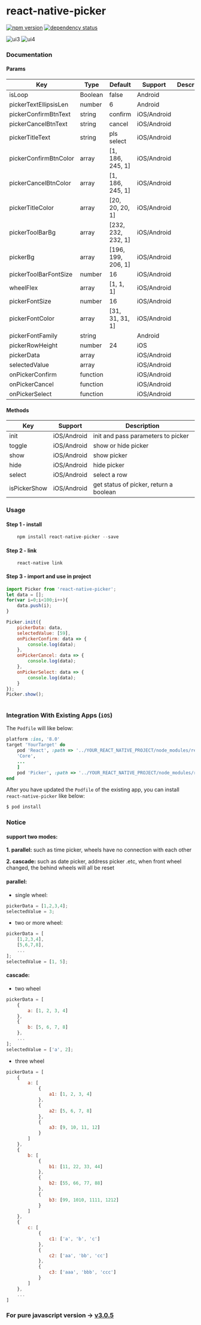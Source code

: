 # react-native-picker

[![npm version](https://img.shields.io/npm/v/react-native-picker.svg?style=flat-square)](https://www.npmjs.com/package/react-native-picker) <a href="https://david-dm.org/beefe/react-native-picker"><img src="https://david-dm.org/beefe/react-native-picker.svg?style=flat-square" alt="dependency status"></a>   

![ui3](./doc/ui3.jpg)
![ui4](./doc/ui4.jpg)

### Documentation

#### Params

|Key | Type | Default| Support | Description |
| --- | --- | ---- | ------ | ----------- |
|isLoop                | Boolean | false              |     Android  |   |
|pickerTextEllipsisLen | number  | 6                  |     Android  |   |
|pickerConfirmBtnText  | string  | confirm            | iOS/Android  |   |
|pickerCancelBtnText   | string  | cancel             | iOS/Android  |   |
|pickerTitleText       | string  | pls select         | iOS/Android  |   |
|pickerConfirmBtnColor | array   | [1, 186, 245, 1]   | iOS/Android  |   |
|pickerCancelBtnColor  | array   | [1, 186, 245, 1]   | iOS/Android  |   |
|pickerTitleColor      | array   | [20, 20, 20, 1]    | iOS/Android  |   |
|pickerToolBarBg       | array   | [232, 232, 232, 1] | iOS/Android  |   |
|pickerBg              | array   | [196, 199, 206, 1] | iOS/Android  |   |
|pickerToolBarFontSize | number  | 16                 | iOS/Android  |   |
|wheelFlex             | array   | [1, 1, 1]          | iOS/Android  |   |
|pickerFontSize        | number  | 16                 | iOS/Android  |   |
|pickerFontColor       | array   | [31, 31, 31, 1]    | iOS/Android  |   |
|pickerFontFamily      | string  |                    | Android      |   |
|pickerRowHeight       | number  | 24                 | iOS          |   |
|pickerData            | array   |                    | iOS/Android  |   |
|selectedValue         | array   |                    | iOS/Android  |   |
|onPickerConfirm       | function|                    | iOS/Android  |   |
|onPickerCancel        | function|                    | iOS/Android  |   |
|onPickerSelect        | function|                    | iOS/Android  |   |

#### Methods

|Key | Support | Description |
| --- | ---- | ----------- |
|init         | iOS/Android |init and pass parameters to picker      |
|toggle       | iOS/Android |show or hide picker                     |
|show         | iOS/Android |show picker                             |
|hide         | iOS/Android |hide picker                             |
|select       | iOS/Android |select a row                            |
|isPickerShow | iOS/Android |get status of picker, return a boolean  |


### Usage

#### Step 1 - install

```javascript
	npm install react-native-picker --save
```

#### Step 2 - link

```
	react-native link
```

#### Step 3 - import and use in project

```javascript
import Picker from 'react-native-picker';
let data = [];
for(var i=0;i<100;i++){
    data.push(i);
}

Picker.init({
    pickerData: data,
    selectedValue: [59],
    onPickerConfirm: data => {
        console.log(data);
    },
    onPickerCancel: data => {
        console.log(data);
    },
    onPickerSelect: data => {
        console.log(data);
    }
});
Picker.show();
	
```

### Integration With Existing Apps (`iOS`)
The `Podfile` will like below:
``` ruby
platform :ios, '8.0'
target 'YourTarget' do
    pod 'React', :path => '../YOUR_REACT_NATIVE_PROJECT/node_modules/react-native', :subspecs => [
    'Core',
    ...
    ]
    pod 'Picker', :path => '../YOUR_REACT_NATIVE_PROJECT/node_modules/react-native-picker'
end
```
After you have updated the `Podfile` of the existing app, you can install `react-native-picker` like below:
``` bash
$ pod install
```

### Notice

#### support two modes:

<b>1. parallel:</b> such as time picker, wheels have no connection with each other

<b>2. cascade:</b> such as date picker, address picker .etc, when front wheel changed, the behind wheels will all be reset

#### parallel:

- single wheel:

```javascript
pickerData = [1,2,3,4];
selectedValue = 3;
```

- two or more wheel:

```javascript
pickerData = [
    [1,2,3,4],
    [5,6,7,8],
    ...
];
selectedValue = [1, 5];
```

#### cascade:

- two wheel

```javascript
pickerData = [
    {
        a: [1, 2, 3, 4]
    },
    {
        b: [5, 6, 7, 8]
    },
    ...
];
selectedValue = ['a', 2];
```

- three wheel

```javascript
pickerData = [
    {
        a: [
            {
                a1: [1, 2, 3, 4]
            },
            {
                a2: [5, 6, 7, 8]
            },
            {
                a3: [9, 10, 11, 12]
            }
        ]
    },
    {
        b: [
            {
                b1: [11, 22, 33, 44]
            },
            {
                b2: [55, 66, 77, 88]
            },
            {
                b3: [99, 1010, 1111, 1212]
            }
        ]
    },
    {
        c: [
            {
                c1: ['a', 'b', 'c']
            },
            {
                c2: ['aa', 'bb', 'cc']
            },
            {
                c3: ['aaa', 'bbb', 'ccc']
            }
        ]
    },
    ...
]
```

### For pure javascript version -> [v3.0.5](https://github.com/beefe/react-native-picker/tree/pure-javascript-version)  

